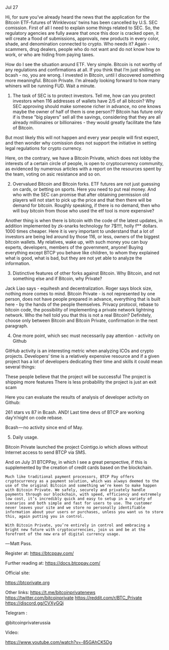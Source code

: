 Jul 27

Hi, for sure you’ve already heard the news that the application for the Bitcoin ETF-futures of Winklevoss’ twins has been cancelled by U.S. SEC comission. First of all I need to explain some things related to SEC.
So, the regulatory agencies are fully aware that once this door is cracked open, it will create a flood of submissions, approvals, new products in every color, shade, and denomination connected to crypto. Who needs it? Again - scammers, drug dealers, people who do not want and do not know how to work, or who are hiding from paying taxes.

How do I see the situation around ETF.
Very simple. Bitcoin is not worthy of any regulations and confirmations at all. If you think that I’m just shilling on bcash - no, you are wrong. I invested in Bitcoin, until I discovered something more meaningful. Bitcoin Private.
I’m already looking forward to how many whiners will be running FUD. Wait a minute.

1) The task of SEC is to protect investors. Tell me, how can you protect investors when 116 addresses of wallets have 2/5 of all bitcoin? Why SEC approving should make someone richer in advance, no one knows maybe the owner of half of them is one person?? Bitcoin has future only if is these "big players" sell all the savings, considering that they are all already millionaires or billionaires - they would greatly facilitate the fate of Bitcoin.

But most likely this will not happen and every year people will first expect, and then wonder why comission does not support the initiative in setting legal regulations for crypto currency.

Here, on the contrary, we have a Bitcoin Private, which does not lobby the interests of a certain circle of people, is open to cryptocurrency community, as evidenced by numerous articles with a report on the resources spent by the team, voting on asic resistance and so on.

2) Overvalued Bitcoin and Bitcoin forks.
ETF futures are not just guessing on cards, or betting on sports. Here you need to put real money. And who with the SEC can promise that after obtaining permission old players will not start to pick up the price and that then there will be demand for bitcoin. Roughly speaking, if there is no demand, then who will buy bitcoin from those who used the etf tool is more expensive?

Another thing is when there is bitcoin with the code of the latest updates, in addition implemented by zk-snarks technology for 7$!!!!, holly f** dollars. 1000 times cheaper. Here it is very important to understand that a lot of investors are being led around by those 116, or less, owners of the biggest bitcoin wallets. My relatives, wake up, with such money you can buy experts, developers, members of the government, anyone! Buying everything except BTCP you behave like children, to whom they explained what is good, what is bad, but they are not yet able to analyze the information.

3) Distinctive features of other forks against Bitcoin. Why Bitcoin, and not something else and if Bitcoin, why Private?

Jack Liao says - equihesh and decentralization.
Roger says block size, nothing more comes to mind.
Bitcoin Private - is not represented by one person, does not have people prepared in advance, everything that is built here - by the hands of the people themselves. Privacy protocol, rebase to bitcoin code, the possibility of implementing a private network lightning network. Who the hell told you that this is not a real Bitcoin? Definitely, choose only between Bitcoin and Bitcoin Private, confirmation in the next paragraph.

4) One more point, which sec must necessarily pay attention - activity on Github

GitHub activity is an interesting metric when analyzing ICOs and crypto projects. Developers’ time is a relatively expensive resource and if a given project has a lot of developers dedicating their time and skills it could mean several things:

These people believe that the project will be successful
The project is shipping more features
There is less probability the project is just an exit scam

Here you can evaluate the results of analysis of developer activity on Github:

261 stars vs 87 in Bcash. AND! Last time devs of BTCP are working day’n’night on code rebase.

Bcash — no activity since end of May.

5) Daily usage.

Bitcoin Private launched the project Cointigo.io which allows without Internet access to send BTCP via SMS.

And on July 31 BTCPPay, in which I see a great perspective, if this is supplemented by the creation of credit cards based on the blockchain.

    Much like traditional payment processors, BTCP Pay offers cryptocurrency as a payment solution, which was always deemed to the use of the original Bitcoin and something we’re keen to make happen with Bitcoin Private. We safely, securely and privately handle payments through our blockchain, with speed, efficiency and extremely low cost, it’s incredibly quick and easy to setup in a variety of scenarios and both simple and fast for users to use. The customer never leaves your site and we store no personally identifiable information about your users or purchases, unless you want us to store this, again putting you in control.

    With Bitcoin Private, you’re entirely in control and embracing a bright new future with cryptocurrencies, join us and be at the forefront of the new era of digital currency usage.

— Matt Pass.

Register at:
https://btcppay.com/

Further reading at:
https://docs.btcppay.com/

Official site:

https://btcprivate.org

Other links:
https://t.me/bitcoinprivatenews
https://twitter.com/bitcoinprivate
https://reddit.com/r/BTC_Private
https://discord.gg/CVXyGQj

Telegram :

@bitcoinprivaterussia

Video:

https://www.youtube.com/watch?v=-85GAhCK5Dg
